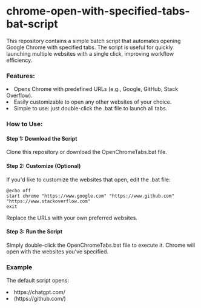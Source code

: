 # chrome-open-with-specified-tabs-bat-script
This repository contains a simple batch script that automates opening Google Chrome with specified tabs. The script is useful for quickly launching multiple websites with a single click, improving workflow efficiency.

### Features:
<li>Opens Chrome with predefined URLs (e.g., Google, GitHub, Stack Overflow).</li>
<li>Easily customizable to open any other websites of your choice.</li>
<li>Simple to use: just double-click the .bat file to launch all tabs.</li>

### How to Use:
#### Step 1: Download the Script
Clone this repository or download the OpenChromeTabs.bat file.
#### Step 2: Customize (Optional)
If you'd like to customize the websites that open, edit the .bat file:

```
@echo off
start chrome "https://www.google.com" "https://www.github.com" "https://www.stackoverflow.com"
exit
```
Replace the URLs with your own preferred websites.

#### Step 3: Run the Script
Simply double-click the OpenChromeTabs.bat file to execute it. Chrome will open with the websites you've specified.

### Example
The default script opens:
<li>https://chatgpt.com/</li>
<li>(https://github.com/)</li>









